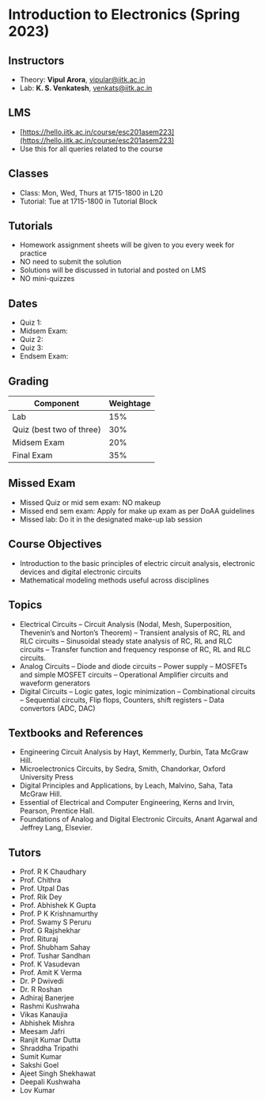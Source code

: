 # Introduction to Electronics (Spring 2023)

## Instructors
- Theory: **Vipul Arora**, vipular@iitk.ac.in
- Lab: **K. S. Venkatesh**, venkats@iitk.ac.in 

## LMS
- [https://hello.iitk.ac.in/course/esc201asem223](https://hello.iitk.ac.in/course/esc201asem223)
- Use this for all queries related to the course

## Classes
- Class: Mon, Wed, Thurs at 1715-1800 in L20
- Tutorial: Tue at 1715-1800 in Tutorial Block

## Tutorials
- Homework assignment sheets will be given to you every week for practice
- NO need to submit the solution
- Solutions will be discussed in tutorial and posted on LMS
- NO mini-quizzes

## Dates
- Quiz 1:
- Midsem Exam:
- Quiz 2:
- Quiz 3:
- Endsem Exam: 

## Grading
| Component                | Weightage |
|--------------------------|-----------|
| Lab                      | 15%       |
| Quiz (best two of three) | 30%       |
| Midsem Exam              | 20%       |
| Final Exam               | 35%       |

## Missed Exam
- Missed Quiz or mid sem exam: NO makeup
- Missed end sem exam: Apply for make up exam as per DoAA guidelines
- Missed lab: Do it in the designated make-up lab session

## Course Objectives
- Introduction to the basic principles of electric circuit analysis, electronic devices and digital electronic circuits
- Mathematical modeling methods useful across disciplines

## Topics
- Electrical Circuits
    – Circuit Analysis (Nodal, Mesh, Superposition, Thevenin’s and Norton’s Theorem)
    – Transient analysis of RC, RL and RLC circuits
    – Sinusoidal steady state analysis of RC, RL and RLC circuits
    – Transfer function and frequency response of RC, RL and RLC circuits. 
- Analog Circuits
    – Diode and diode circuits
    – Power supply
    – MOSFETs and simple MOSFET circuits
    – Operational Amplifier circuits and waveform generators
- Digital Circuits
    – Logic gates, logic minimization
    – Combinational circuits
    – Sequential circuits, Flip flops, Counters, shift registers
    – Data convertors (ADC, DAC)

## Textbooks and References
- Engineering Circuit Analysis by Hayt, Kemmerly, Durbin, Tata McGraw Hill.​
- Microelectronics Circuits, by Sedra, Smith, Chandorkar​, Oxford University Press​
- Digital Principles and Applications, by Leach, Malvino, ​Saha, Tata McGraw Hill.​
- Essential of Electrical and Computer Engineering, Kerns and Irvin, Pearson, Prentice Hall.
- Foundations of Analog and Digital Electronic Circuits, Anant Agarwal and Jeffrey Lang, Elsevier.

## Tutors
- Prof. R K Chaudhary
- Prof. Chithra
- Prof. Utpal Das
- Prof. Rik Dey
- Prof. Abhishek K Gupta
- Prof. P K Krishnamurthy
- Prof. Swamy S Peruru
- Prof. G Rajshekhar
- Prof. Rituraj
- Prof. Shubham Sahay
- Prof. Tushar Sandhan
- Prof. K Vasudevan
- Prof. Amit K Verma
- Dr. P Dwivedi
- Dr. R Roshan
- Adhiraj Banerjee
- Rashmi Kushwaha
- Vikas Kanaujia 
- Abhishek Mishra
- Meesam Jafri
- Ranjit Kumar Dutta
- Shraddha Tripathi 
- Sumit Kumar 
- Sakshi Goel
- Ajeet Singh Shekhawat 
- Deepali Kushwaha
- Lov Kumar
